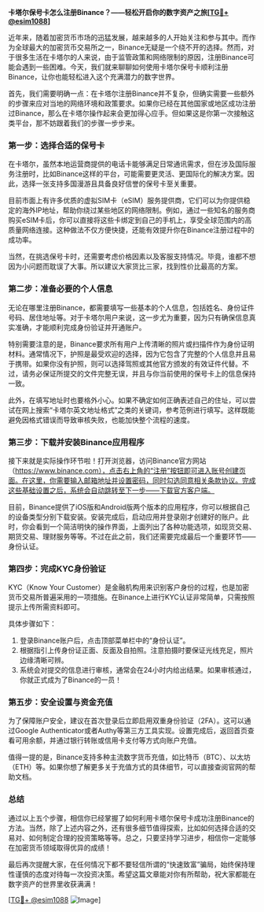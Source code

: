 **卡塔尔保号卡怎么注册Binance？——轻松开启你的数字资产之旅[[TG💪+ @esim1088](https://t.me/s/esim1088)]**

近年来，随着加密货币市场的迅猛发展，越来越多的人开始关注和参与其中。而作为全球最大的加密货币交易所之一，Binance无疑是一个绕不开的选择。然而，对于很多生活在卡塔尔的人来说，由于监管政策和网络限制的原因，注册Binance可能会遇到一些困难。今天，我们就来聊聊如何使用卡塔尔保号卡顺利注册Binance，让你也能轻松进入这个充满潜力的数字世界。

首先，我们需要明确一点：在卡塔尔注册Binance并不复杂，但确实需要一些额外的步骤来应对当地的网络环境和政策要求。如果你已经在其他国家或地区成功注册过Binance，那么在卡塔尔操作起来会更加得心应手。但如果这是你第一次接触这类平台，那不妨跟着我们的步骤一步步来。

### 第一步：选择合适的保号卡

在卡塔尔，虽然本地运营商提供的电话卡能够满足日常通讯需求，但在涉及国际服务注册时，比如Binance这样的平台，可能需要更灵活、更国际化的解决方案。因此，选择一张支持多国漫游且具备良好信誉的保号卡至关重要。

目前市面上有许多优质的虚拟SIM卡（eSIM）服务提供商，它们可以为你提供稳定的海外IP地址，帮助你绕过某些地区的网络限制。例如，通过一些知名的服务商购买eSIM卡后，你可以直接将这些卡绑定到自己的手机上，享受全球范围内的高质量网络连接。这种做法不仅方便快捷，还能有效提升你在Binance注册过程中的成功率。

当然，在挑选保号卡时，还需要考虑价格因素以及客服支持情况。毕竟，谁都不想因为小问题而耽误了大事。所以建议大家货比三家，找到性价比最高的方案。

### 第二步：准备必要的个人信息

无论在哪里注册Binance，都需要填写一些基本的个人信息，包括姓名、身份证件号码、居住地址等。对于卡塔尔用户来说，这一步尤为重要，因为只有确保信息真实准确，才能顺利完成身份验证并开通账户。

特别需要注意的是，Binance要求所有用户上传清晰的照片或扫描件作为身份证明材料。通常情况下，护照是最受欢迎的选择，因为它包含了完整的个人信息并且易于携带。如果你没有护照，则可以选择驾照或其他官方颁发的有效证件代替。不过，请务必保证所提交的文件完整无误，并且与你当前使用的保号卡上的信息保持一致。

此外，在填写地址时也要格外小心。如果不确定如何正确表述自己的住址，可以尝试在网上搜索“卡塔尔英文地址格式”之类的关键词，参考范例进行填写。这样既能避免因格式错误而导致审核失败，也能加快整个流程的速度。

### 第三步：下载并安装Binance应用程序

接下来就是实际操作环节啦！打开浏览器，访问Binance官方网站（https://www.binance.com），点击右上角的“注册”按钮即可进入账号创建页面。在这里，你需要输入邮箱地址并设置密码，同时勾选同意相关条款协议。完成这些基础设置之后，系统会自动跳转至下一步——下载官方客户端。

目前，Binance提供了iOS版和Android版两个版本的应用程序，你可以根据自己的设备类型分别下载安装。安装完成后，启动应用并登录刚才创建好的账户。此时，你会看到一个简洁明快的操作界面，上面列出了各种功能选项，如现货交易、期货交易、理财服务等等。不过在此之前，我们还需要完成最后一个重要环节——身份认证。

### 第四步：完成KYC身份验证

KYC（Know Your Customer）是金融机构用来识别客户身份的过程，也是加密货币交易所普遍采用的一项措施。在Binance上进行KYC认证非常简单，只需按照提示上传所需资料即可。

具体步骤如下：
1. 登录Binance账户后，点击顶部菜单栏中的“身份认证”。
2. 根据指引上传身份证正面、反面及自拍照。注意拍摄时要保证光线充足，照片边缘清晰可辨。
3. 系统会对提交的信息进行审核，通常会在24小时内给出结果。如果审核通过，你就正式成为了Binance的一员！

### 第五步：安全设置与资金充值

为了保障账户安全，建议在首次登录后立即启用双重身份验证（2FA）。这可以通过Google Authenticator或者Authy等第三方工具实现。设置完成后，返回首页查看可用余额，并通过银行转账或信用卡支付等方式向账户充值。

值得一提的是，Binance支持多种主流数字货币充值，如比特币（BTC）、以太坊（ETH）等。如果你想了解更多关于充值方式的具体细节，可以直接查阅官网的帮助文档。

### 总结

通过以上五个步骤，相信你已经掌握了如何利用卡塔尔保号卡成功注册Binance的方法。当然，除了上述内容之外，还有很多细节值得探索，比如如何选择合适的交易对、如何制定合理的投资策略等等。总之，只要坚持学习进步，相信你一定能够在加密货币领域取得优异的成绩！

最后再次提醒大家，在任何情况下都不要轻信所谓的“快速致富”骗局，始终保持理性谨慎的态度对待每一次投资决策。希望这篇文章能对你有所帮助，祝大家都能在数字资产的世界里收获满满！

[[TG💪+ @esim1088](https://t.me/s/esim1088) ![Image](https://i.postimg.cc/4NQfJmqS/Snipaste-2025-05-13-00-14-12.png)]